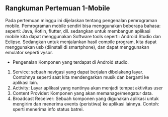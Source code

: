 ## Rangkuman Pertemuan 1-Mobile

Pada pertemuan minggu ini dijelaskan tentang pengenalan pemrograman mobile. Pemrograman mobile sendiri bisa menggunakan beberapa bahasa: seperti: Java, Kotlin, flutter, dll. sedangkan untuk membangun aplikasi mobile kita dapat menggunakan Software tools seperti: Android Studio dan Eclipse. Sedangkan untuk menjalankan hasil compile program, kita dapat menggunakan usb (diinstall di smartphone), dan dapat menggunakan emulator seperti vysor.

* Pengenalan Komponen yang terdapat di Android studio.
1. Service: sebuah navigasi yang dapat berjalan dibelakang layar. Contohnya seperti saat kita mendengarkan musik dan berganti ke aplikasi lain.
2. Activity: Layar aplikasi yang nantinya akan menjadi tempat aktivitas user
3. Content Provider: Komponen yang akan memanage/mengatur data.
4. Broadcast Receiver: Sebuah komponen yang digunakan aplikasi untuk mengirim dan menerima events (peristiwa) ke aplikasi lainnya. Contoh: sperti menerima info status batrei.
